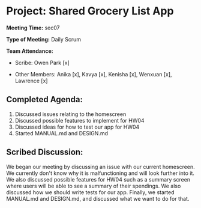 # Project: Shared Grocery List App

**Meeting Time:** sec07

**Type of Meeting:** Daily Scrum

**Team Attendance:**

- Scribe:
Owen Park [x]

- Other Members:
Anika [x],
Kavya [x],
Kenisha [x],
Wenxuan [x],
Lawrence [x]

## Completed Agenda:
1. Discussed issues relating to the homescreen
2. Discussed possible features to implement for HW04
3. Discussed ideas for how to test our app for HW04
4. Started MANUAL.md and DESIGN.md

## Scribed Discussion:
We began our meeting by discussing an issue with our current homescreen. We currently don't know why it is malfunctioning and will look further into it. We also discussed 
possible features for HW04 such as a summary screen where users will be able to see a summary of their spendings. We also discussed how we should write tests for our app.
Finally, we started MANUAL.md and DESIGN.md, and discussed what we want to do for that.
